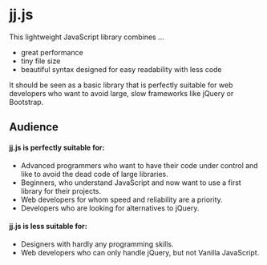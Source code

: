 # jj.js

This lightweight JavaScript library combines …
* great performance
* tiny file size
* beautiful syntax designed for easy readability with less code

It should be seen as a basic library that is perfectly suitable for web developers who want to avoid large, slow frameworks like jQuery or Bootstrap.

## Audience

#### jj.js is perfectly suitable for:
* Advanced programmers who want to have their code under control and like to avoid the dead code of large libraries.
* Beginners, who understand JavaScript and now want to use a first library for their projects.
* Web developers for whom speed and reliability are a priority.
* Developers who are looking for alternatives to jQuery.

#### jj.js is less suitable for:
* Designers with hardly any programming skills.
* Web developers who can only handle jQuery, but not Vanilla JavaScript.
